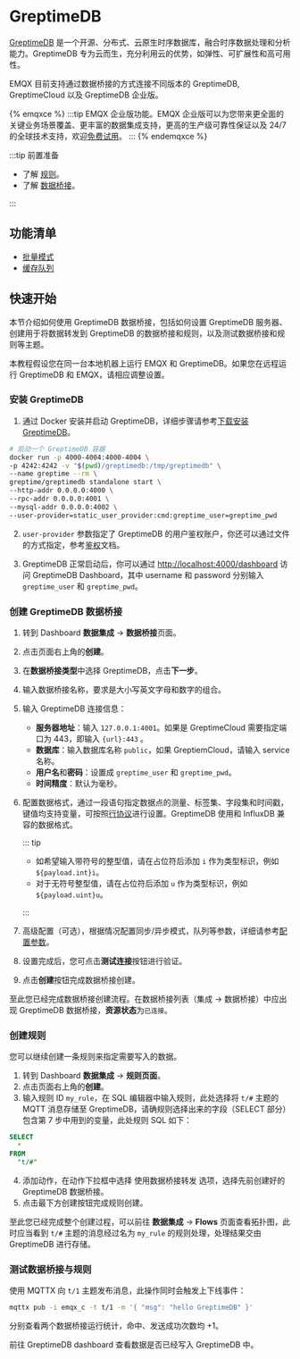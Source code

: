 # GreptimeDB

[GreptimeDB](https://github.com/GreptimeTeam/greptimedb) 是一个开源、分布式、云原生时序数据库，融合时序数据处理和分析能力。GreptimeDB 专为云而生，充分利用云的优势，如弹性、可扩展性和高可用性。

EMQX 目前支持通过数据桥接的方式连接不同版本的 GreptimeDB, GreptimeCloud 以及 GreptimeDB 企业版。

{% emqxce %}
:::tip
EMQX 企业版功能。EMQX 企业版可以为您带来更全面的关键业务场景覆盖、更丰富的数据集成支持，更高的生产级可靠性保证以及 24/7 的全球技术支持，欢迎[免费试用](https://www.emqx.com/zh/try?product=enterprise)。
:::
{% endemqxce %}

:::tip 前置准备

- 了解 [规则](./rules.md)。
- 了解 [数据桥接](./data-bridges.md)。

:::

## 功能清单

- [批量模式](./data-bridges.md#批量模式)
- [缓存队列](./data-bridges.md#缓存队列)


## 快速开始

本节介绍如何使用 GreptimeDB 数据桥接，包括如何设置 GreptimeDB 服务器、创建用于将数据转发到 GreptimeDB 的数据桥接和规则，以及测试数据桥接和规则等主题。

本教程假设您在同一台本地机器上运行 EMQX 和 GreptimeDB。如果您在远程运行 GreptimeDB 和 EMQX，请相应调整设置。

### 安装 GreptimeDB

1. 通过 Docker 安装并启动 GreptimeDB，详细步骤请参考[下载安装GreptimeDB](https://greptime.cn/download)。

```bash
# 启动一个 GreptimeDB 容器
docker run -p 4000-4004:4000-4004 \
-p 4242:4242 -v "$(pwd)/greptimedb:/tmp/greptimedb" \
--name greptime --rm \
greptime/greptimedb standalone start \
--http-addr 0.0.0.0:4000 \
--rpc-addr 0.0.0.0:4001 \
--mysql-addr 0.0.0.0:4002 \
--user-provider=static_user_provider:cmd:greptime_user=greptime_pwd
```

2. `user-provider` 参数指定了 GreptimeDB 的用户鉴权账户，你还可以通过文件的方式指定，参考[鉴权](https://docs.greptime.cn/user-guide/clients/authentication#authentication)文档。

3. GreptimeDB 正常启动后，你可以通过 [http://localhost:4000/dashboard](http://localhost:4000/dashboard) 访问 GreptimeDB Dashboard，其中 username 和 password 分别输入 `greptime_user` 和 `greptime_pwd`。


### 创建 GreptimeDB 数据桥接

1. 转到 Dashboard **数据集成** -> **数据桥接**页面。

2. 点击页面右上角的**创建**。

3. 在**数据桥接类型**中选择 GreptimeDB，点击**下一步**。

4. 输入数据桥接名称，要求是大小写英文字母和数字的组合。

5. 输入 GreptimeDB 连接信息：
   - **服务器地址**：输入 `127.0.0.1:4001`。如果是 GreptimeCloud 需要指定端口为 443，即输入 `{url}:443` 。
   - **数据库**：输入数据库名称 `public`，如果 GreptiemCloud，请输入 service 名称。
   - **用户名**和**密码**：设置成 `greptime_user` 和 `greptime_pwd`。
   - **时间精度**：默认为毫秒。
   
7. 配置数据格式，通过一段语句指定数据点的测量、标签集、字段集和时间戳，键值均支持变量，可按照[行协议](https://docs.influxdata.com/influxdb/v2.3/reference/syntax/line-protocol/)进行设置。<!--定义数据格式为 JSON 或 Line Protocol， -->GreptimeDB 使用和 InfluxDB 兼容的数据格式。

   <!--对于 **JSON** 格式，需设置数据的 **Measurement**，**Fields**，**Timestamp** 与 **Tags**，键值均支持变量，可以使用[行协议](https://docs.influxdata.com/influxdb/v2.3/reference/syntax/line-protocol/)进行设置。-->

   <!--对于 **Line Protocol** 格式，请通过一段语句指定数据点的 Measurement、Fields、Timestamp 与 Tags，键值均支持变量，可按照[行协议](https://docs.influxdata.com/influxdb/v2.3/reference/syntax/line-protocol/)进行设置。-->
   
   ::: tip
   
   - 如希望输入带符号的整型值，请在占位符后添加 `i` 作为类型标识，例如 `${payload.int}i`。
   - 对于无符号整型值，请在占位符后添加 `u` 作为类型标识，例如 `${payload.uint}u`。
   
   :::
   
8. 高级配置（可选），根据情况配置同步/异步模式，队列等参数，详细请参考[配置参数](./data-bridges.md)。

9. 设置完成后，您可点击**测试连接**按钮进行验证。

10. 点击**创建**按钮完成数据桥接创建。

至此您已经完成数据桥接创建流程。在数据桥接列表（集成 -> 数据桥接）中应出现 GreptimeDB 数据桥接，**资源状态**为`已连接`。

### 创建规则

您可以继续创建一条规则来指定需要写入的数据。

1. 转到 Dashboard **数据集成** -> **规则页面**。
2. 点击页面右上角的**创建**。
3. 输入规则 ID `my_rule`，在 SQL 编辑器中输入规则，此处选择将 `t/#` 主题的 MQTT 消息存储至 GreptimeDB，请确规则选择出来的字段（SELECT 部分）包含第 7 步中用到的变量，此处规则 SQL 如下：


  ```sql
  SELECT
    *
  FROM
    "t/#"
  ```

4. 添加动作，在动作下拉框中选择 使用数据桥接转发 选项，选择先前创建好的 GreptimeDB 数据桥接。
5. 点击最下方创建按钮完成规则创建。

至此您已经完成整个创建过程，可以前往 **数据集成** -> **Flows** 页面查看拓扑图，此时应当看到 `t/#` 主题的消息经过名为 `my_rule` 的规则处理，处理结果交由 GreptimeDB 进行存储。

### 测试数据桥接与规则

使用 MQTTX 向 `t/1` 主题发布消息，此操作同时会触发上下线事件：

```bash
mqttx pub -i emqx_c -t t/1 -m '{ "msg": "hello GreptimeDB" }'
```

分别查看两个数据桥接运行统计，命中、发送成功次数均 +1。

前往 GreptimeDB dashboard 查看数据是否已经写入 GreptimeDB 中。
